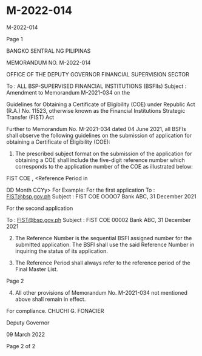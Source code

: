 # M-2022-014

M-2022-014

Page 1

BANGKO SENTRAL NG PILIPINAS

MEMORANDUM NO. M-2022-014

OFFICE OF THE DEPUTY GOVERNOR FINANCIAL SUPERVISION SECTOR

To : ALL BSP-SUPERVISED FINANCIAL INSTITUTIONS (BSFlIs) Subject : Amendment to Memorandum M-2021-034 on the

Guidelines for Obtaining a Certificate of Eligibility (COE) under Republic Act (R.A.) No. 11523, otherwise known as the Financial Institutions Strategic Transfer (FIST) Act

Further to Memorandum No. M-2021-034 dated 04 June 2021, all BSFls shall observe the following guidelines on the submission of application for obtaining a Certificate of Eligibility (COE):

1. The prescribed subject format on the submission of the application for obtaining a COE shall include the five-digit reference number which corresponds to the application number of the COE as illustrated below:

FIST COE <Reference number> <BSFI Name>, <Reference Period in

DD Month CCYy> For Example: For the first application To : FIST@bsp.gov.ph Subject : FIST COE OOOO7 Bank ABC, 31 December 2021

For the second application

To : FIST@bsp.gov.ph Subject : FIST COE 00002 Bank ABC, 31 December 2021

2. The Reference Number is the sequential BSFI assigned number for the submitted application. The BSFI shall use the said Reference Number in inquiring the status of its application.

3. The Reference Period shall always refer to the reference period of the Final Master List.

Page 2

4. All other provisions of Memorandum No. M-2021-034 not mentioned above shall remain in effect.

For compliance.  CHUCHI G. FONACIER

Deputy Governor

09 March 2022

Page 2 of 2